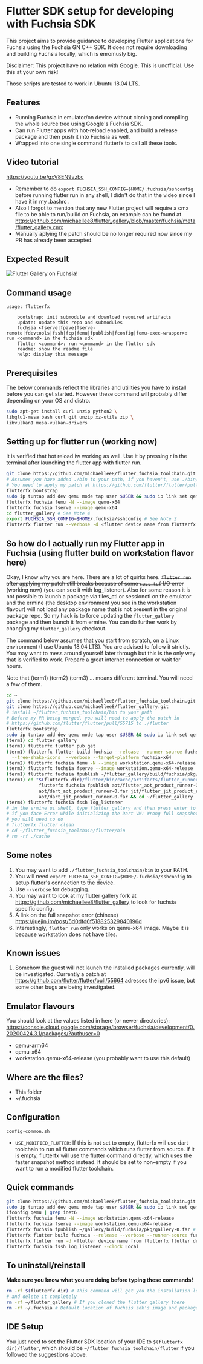 # Flutter SDK setup for developing with Fuchsia SDK

This project aims to provide guidance to developing Flutter applications for
Fuchsia using the Fuchsia GN C++ SDK. It does not require downloading and 
building Fuchsia locally, which is enromusly big.

Disclaimer: This project have no relation with Google. This is unofficial. 
Use this at your own risk!

Those scripts are tested to work in Ubuntu 18.04 LTS.

## Features

- Running Fuchsia in emulator/on device without cloning and compiling the whole source tree using Google's Fuchsia SDK.
- Can run Flutter apps with hot-reload enabled, and build a release package and then push it into Fuchsia as well.
- Wrapped into one single command flutterfx to call all these tools.

## Video tutorial
https://youtu.be/gxV8EN9vzbc
- Remember to do `export FUCHSIA_SSH_CONFIG=$HOME/.fuchsia/sshconfig` before running flutter run in any shell, I didn't do that in the video since I have it in my .bashrc .
- Also I forgot to mention that any new Flutter project will require a cmx file to be able to run/bulild on Fuchsia, an example can be found at https://github.com/michaellee8/flutter_gallery/blob/master/fuchsia/meta/flutter_gallery.cmx
- Manually aplying the patch should be no longer required now since my PR has already been accepted.

## Expected Result

![Flutter Gallery on Fuchsia!](flutter-gallery-on-fuchsia.png)

## Command usage
```
usage: flutterfx

    bootstrap: init submodule and download required artifacts
    update: update this repo and submodules
    fuchsia <fserve|fpave|fserve-remote|fdevtools|fssh|fcp|femu|fpublish|fconfig|femu-exec-wrapper>: run <command> in the fuchsia sdk
    flutter <command>: run <command> in the flutter sdk
    readme: show the readme file
    help: display this message
```

## Prerequisites
The below commands reflect the libraries and utilities you have to install before you can get started. 
However these command will probably differ depending on your OS and distro. 

```sh
sudo apt-get install curl unzip python2 \
libglu1-mesa bash curl git unzip xz-utils zip \
libvulkan1 mesa-vulkan-drivers
```

## Setting up for flutter run (working now)
It is verified that hot reload iw working as well. Use it by pressing r 
in the terminal after launching the flutter app with flutter run.
```sh
git clone https://github.com/michaellee8/flutter_fuchsia_toolchain.git --recursive
# Assumes you have added ./bin to your path, if you haven't, use ./bin/flutterfx instead of flutterfx
# You need to apply my patch at https://github.com/flutter/flutter/pull/55664/files before it is merged
flutterfx bootstrap
sudo ip tuntap add dev qemu mode tap user $USER && sudo ip link set qemu up
flutterfx fuchsia femu -N --image qemu-x64
flutterfx fuchsia fserve --image qemu-x64
cd flutter_gallery # See Note 4
export FUCHSIA_SSH_CONFIG=$HOME/.fuchsia/sshconfig # See Note 2
flutterfx flutter run --verbose -d <flutter device name from flutterfx flutter devices>
```

## So how do I actually run my Flutter app in Fuchsia (using flutter build on workstation flavor here)

Okay, I know why you are here. There are a lot of quirks here. ~~`flutter run` after applying my 
patch still breaks because of some `rust tuf` I/O error~~ (working now) (you can see it with log_listener). Also 
for some reason it is not possible to launch a package via tiles_ctl or sessionctl on the emulator 
and the ermine (the desktop environment you see in the workstation flavour) will not load any 
package name that is not present in the original package repo. So my hack is to force updating 
the `flutter_gallery` package and then launch it from ermine. You can do further work by changing my 
`flutter_gallery` checkout. 

The command below assumes that you start from scratch, on a Linux environment (I use Ubuntu 18.04 LTS). 
You are advised to follow it strictly. You may want to mess around yourself later through but this 
is the only way that is verified to work. Prepare a great internet connection or wait for hours.

Note that (term1) (term2) (term3) ... means different terminal. You will need a few of them.

```sh
cd ~
git clone https://github.com/michaellee8/flutter_fuchsia_toolchain.git --recursive
git clone https://github.com/michaellee8/flutter_gallery.git
# install ~/flutter_fuchsia_toolchain/bin to your path
# Before my PR being merged, you will need to apply the patch in
# https://github.com/flutter/flutter/pull/55715 to ./flutter
flutterfx bootstrap
sudo ip tuntap add dev qemu mode tap user $USER && sudo ip link set qemu up
(term1) cd flutter_gallery
(term1) flutterfx flutter pub get
(term1) flutterfx flutter build fuchsia --release --runner-source fuchsia.com \
  --tree-shake-icons  --verbose --target-platform fuchsia-x64 
(term2) flutterfx fuchsia femu -N --image workstation.qemu-x64-release
(term3) flutterfx fuchsia fserve --image workstation.qemu-x64-release
(term1) flutterfx fuchsia fpublish ~/flutter_gallery/build/fuchsia/pkg/flutter_gallery-0.far
(term1) cd "$(flutterfx dir)/flutter/bin/cache/artifacts/flutter_runner/flutter/x64/release" && \
            flutterfx fuchsia fpublish aot/flutter_aot_product_runner-0.far \
            aot/dart_aot_product_runner-0.far jit/flutter_jit_product_runner-0.far \
            aot/dart_jit_product_runner-0.far && cd ~/flutter_gallery
(term4) flutterfx fuchsia fssh log_listener
# in the ermine ui shell, type flutter_gallery and then press enter to launch it
# if you face Error while initializing the Dart VM: Wrong full snapshot version, expected
# you will need to do
# flutterfx flutter clean
# cd ~/flutter_fuchsia_toolchain/flutter/bin
# rm -rf ./cache
```


## Some notes
1. You may want to add `./flutter_fuchsia_toolchain/bin` to your PATH.
2. You will need `export FUCHSIA_SSH_CONFIG=$HOME/.fuchsia/sshconfig` to setup flutter's connection to the device.
3. Use `--verbose` for debugging.
4. You may want to look at my flutter gallery fork at https://github.com/michaellee8/flutter_gallery to look for 
fuchsia specific config.
5. A link on the full snapshot error (chinese) https://juejin.im/post/5d0dfd6f518825329840196d
6. Interestingly, `flutter run` only works on qemu-x64 image. Maybe it is because workstation does not have tiles.

## Known issues
1. Somehow the guest will not launch the installed packages currently, will be 
investigated. Currently a patch at https://github.com/flutter/flutter/pull/55664 adresses the ipv6 
issue, but some other bugs are being investigated.

## Emulator flavours
You should look at the values listed in here (or newer directories): 
https://console.cloud.google.com/storage/browser/fuchsia/development/0.20200424.3.1/packages/?authuser=0  

- qemu-arm64
- qemu-x64
- workstation.qemu-x64-release (you probably want to use this default)

## Where are the files?
- This folder
- ~/.fuchsia

## Configuration
`config-common.sh`
- `USE_MODIFIED_FLUTTER`: If this is not set to empty, flutterfx will use dart toolchain to run all flutter commands 
which runs flutter from source. If it is empty, flutterfx will use the flutter command directly, which uses the faster snapshot 
method instead. It should be set to non-empty if you want to run a modified flutter toolchain.

## Quick commands
```sh
git clone https://github.com/michaellee8/flutter_fuchsia_toolchain.git --recursive
sudo ip tuntap add dev qemu mode tap user $USER && sudo ip link set qemu up
ifconfig qemu | grep inet6
flutterfx fuchsia femu -N --image workstation.qemu-x64-release
flutterfx fuchsia fserve --image workstation.qemu-x64-release
flutterfx fuchsia fpublish ~/gallery/build/fuchsia/pkg/gallery-0.far # if you are playing with flutter gallery
flutterfx flutter build fuchsia --release --verbose --runner-source fuchsia.com --tree-shake-icons
flutterfx flutter run -d <flutter device name from flutterfx flutter devices>
flutterfx fuchsia fssh log_listener --clock Local
```

## To uninstall/reinstall
**Make sure you know what you are doing before typing these commands!**
```sh
rm -rf $(flutterfx dir) # This command will get you the installation location of the toolchain 
# and delete it completely
rm -rf ~/flutter_gallery # If you cloned the flutter gallery there
rm -rf ~/.fuchsia # Default location of fuchsis sdk's image and package cache
```

## IDE Setup
You just need to set the Flutter SDK location of your IDE to `$(flutterfx dir)/flutter`, which should be `~/flutter_fuchsia_toolchain/flutter` if you followed the suggestions above.
